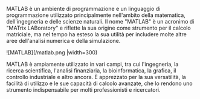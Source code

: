 MATLAB è un ambiente di programmazione e un linguaggio di programmazione utilizzato principalmente nell'ambito della matematica, dell'ingegneria e delle scienze naturali.
Il nome "MATLAB" è un acronimo di "MATrix LABoratory" e riflette la sua origine come strumento per il calcolo matriciale, ma nel tempo ha esteso la sua utilità per includere 
molte altre aree dell'analisi numerica e della simulazione.

![MATLAB](/matlab.png |width=300)

MATLAB è ampiamente utilizzato in vari campi, tra cui l'ingegneria, la ricerca scientifica, l'analisi finanziaria, la bioinformatica, la grafica, il controllo industriale e 
altro ancora. È apprezzato per la sua versatilità, la facilità di utilizzo e le sue capacità di calcolo avanzate, che lo rendono uno strumento indispensabile per molti 
professionisti e ricercatori.
